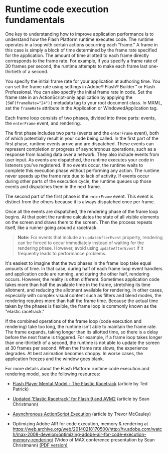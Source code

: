 # Runtime code execution fundamentals

One key to understanding how to improve application performance is to understand
how the Flash Platform runtime executes code. The runtime operates in a loop
with certain actions occurring each "frame." A frame in this case is simply a
block of time determined by the frame rate specified for the application. The
amount of time allotted to each frame directly corresponds to the frame rate.
For example, if you specify a frame rate of 30 frames per second, the runtime
attempts to make each frame last one-thirtieth of a second.

You specify the initial frame rate for your application at authoring time. You
can set the frame rate using settings in Adobe® Flash® Builder™ or Flash
Professional. You can also specify the initial frame rate in code. Set the frame
rate in an ActionScript-only application by applying the `[SWF(frameRate="24")]`
metadata tag to your root document class. In MXML, set the `frameRate` attribute
in the Application or WindowedApplication tag.

Each frame loop consists of two phases, divided into three parts: events, the
`enterFrame` event, and rendering.

The first phase includes two parts (events and the `enterFrame` event), both of
which potentially result in your code being called. In the first part of the
first phase, runtime events arrive and are dispatched. These events can
represent completion or progress of asynchronous operations, such as a response
from loading data over a network. They also include events from user input. As
events are dispatched, the runtime executes your code in listeners you've
registered. If no events occur, the runtime waits to complete this execution
phase without performing any action. The runtime never speeds up the frame rate
due to lack of activity. If events occur during other parts of the execution
cycle, the runtime queues up those events and dispatches them in the next frame.

The second part of the first phase is the `enterFrame` event. This event is
distinct from the others because it is always dispatched once per frame.

Once all the events are dispatched, the rendering phase of the frame loop
begins. At that point the runtime calculates the state of all visible elements
on the screen and draws them to the screen. Then the process repeats itself,
like a runner going around a racetrack.

> **Note:** For events that include an `updateAfterEvent` property, rendering
> can be forced to occur immediately instead of waiting for the rendering phase.
> However, avoid using `updateAfterEvent` if it frequently leads to performance
> problems.

It's easiest to imagine that the two phases in the frame loop take equal amounts
of time. In that case, during half of each frame loop event handlers and
application code are running, and during the other half, rendering occurs.
However, the reality is often different. Sometimes application code takes more
than half the available time in the frame, stretching its time allotment, and
reducing the allotment available for rendering. In other cases, especially with
complex visual content such as filters and blend modes, the rendering requires
more than half the frame time. Because the actual time taken by the phases is
flexible, the frame loop is commonly known as the "elastic racetrack."

If the combined operations of the frame loop (code execution and rendering) take
too long, the runtime isn't able to maintain the frame rate. The frame expands,
taking longer than its allotted time, so there is a delay before the next frame
is triggered. For example, if a frame loop takes longer than one-thirtieth of a
second, the runtime is not able to update the screen at 30 frames per second.
When the frame rate slows, the experience degrades. At best animation becomes
choppy. In worse cases, the application freezes and the window goes blank.

For more details about the Flash Platform runtime code execution and rendering
model, see the following resources:

- [Flash Player Mental Model - The Elastic Racetrack](https://web.archive.org/web/20140316000435/http://tedpatrick.com/2005/07/19/flash-player-mental-model-the-elastic-racetrack/)
  (article by Ted Patrick)

- [Updated 'Elastic Racetrack' for Flash 9 and AVM2](https://web.archive.org/web/20230321111648/https://www.craftymind.com/updated-elastic-racetrack-for-flash-9-and-avm2/)
  (article by Sean Christmann)

- [Asynchronous ActionScript Execution](https://web.archive.org/web/20120509020649/http://www.senocular.com/flash/tutorials/asyncoperations/)
  (article by Trevor McCauley)

- Optimizing Adobe AIR for code execution, memory & rendering at
  <https://web.archive.org/web/20140218170500/http://tv.adobe.com/watch/max-2008-develop/optimizing-adobe-air-for-code-execution-memory-rendering/>
  (Video of MAX conference presentation by Sean Christmann)
  [(PDF version)](https://web.archive.org/web/20220121181111/http://www.craftymind.com/wordpress/wp-content/uploads/2008/11/sean_christmann_optimizing_air_final.pdf)
